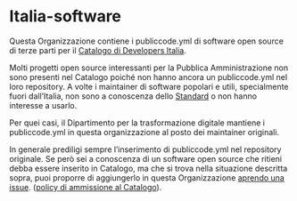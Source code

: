 # Italia-software

Questa Organizzazione contiene i publiccode.yml di software open source di terze parti per il 
[Catalogo di Developers Italia](https://developers.italia.it/en/search).

Molti progetti open source interessanti per la Pubblica Amministrazione non sono presenti 
nel Catalogo poiché non hanno ancora un publiccode.yml nel loro repository.
A volte i maintainer di software popolari e utili, specialmente fuori dall’Italia,
non sono a conoscenza dello [Standard](https://yml.publiccode.tools/) o non hanno interesse a usarlo.

Per quei casi, il Dipartimento per la trasformazione digitale mantiene i publiccode.yml in questa organizzazione al posto dei maintainer originali.

In generale prediligi sempre l’inserimento di publiccode.yml nel repository originale. 
Se però sei a conoscenza di un software open source che ritieni debba essere inserito in Catalogo,
ma che si trova nella situazione descritta sopra, puoi proporre di aggiungerlo in questa 
Organizzazione [aprendo una issue](https://github.com/italia-software/italia-software/issues). ([policy di ammissione al Catalogo](https://docs.italia.it/italia/developers-italia/policy-inserimento-catalogo-docs/it/stabile/approvazione-del-software-a-catalogo.html)).
